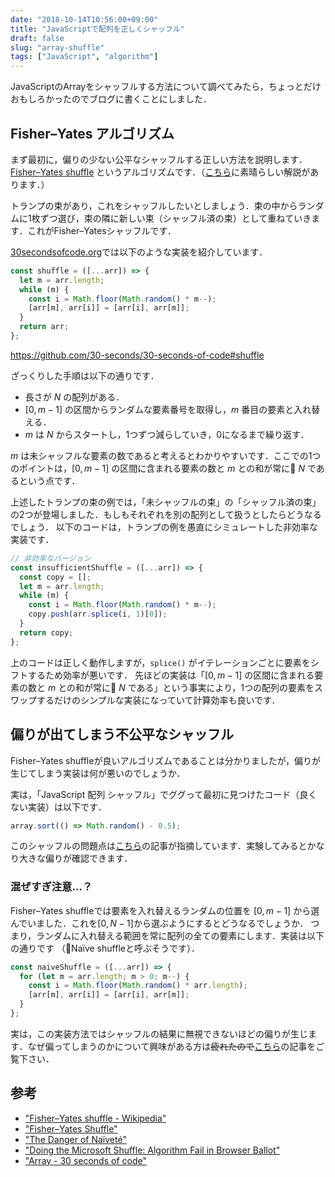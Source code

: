 ```yaml
---
date: "2018-10-14T10:56:00+09:00"
title: "JavaScriptで配列を正しくシャッフル"
draft: false
slug: "array-shuffle"
tags: ["JavaScript", "algorithm"]
---
```


JavaScriptのArrayをシャッフルする方法について調べてみたら，ちょっとだけおもしろかったのでブログに書くことにしました．

## Fisher–Yates アルゴリズム

まず最初に，偏りの少ない公平なシャッフルする正しい方法を説明します．[Fisher–Yates shuffle](https://en.wikipedia.org/wiki/Fisher%E2%80%93Yates_shuffle) というアルゴリズムです．（[こちら](https://bost.ocks.org/mike/shuffle/)に素晴らしい解説があります．）

トランプの束があり，これをシャッフルしたいとしましょう．束の中からランダムに1枚ずつ選び，束の隣に新しい束（シャッフル済の束）として重ねていきます．これがFisher–Yatesシャッフルです．

[30secondsofcode.org](https://30secondsofcode.org/)では以下のような実装を紹介しています．

```js
const shuffle = ([...arr]) => {
  let m = arr.length;
  while (m) {
    const i = Math.floor(Math.random() * m--);
    [arr[m], arr[i]] = [arr[i], arr[m]];
  }
  return arr;
};
```
https://github.com/30-seconds/30-seconds-of-code#shuffle

ざっくりした手順は以下の通りです．

- 長さが $N$ の配列がある．
- $[0, m-1]$ の区間からランダムな要素番号を取得し，$m$ 番目の要素と入れ替える．
- $m$ は $N$ からスタートし，1つずつ減らしていき，0になるまで繰り返す．

$m$ は未シャッフルな要素の数であると考えるとわかりやすいです．ここでの1つのポイントは，$[0, m-1]$ の区間に含まれる要素の数と $m$ との和が常に $N$ であるという点です．


上述したトランプの束の例では，「未シャッフルの束」の「シャッフル済の束」の2つが登場しました．もしもそれぞれを別の配列として扱うとしたらどうなるでしょう．
以下のコードは，トランプの例を愚直にシミュレートした非効率な実装です．

```js
// 非効率なバージョン
const insufficientShuffle = ([...arr]) => {
  const copy = [];
  let m = arr.length;
  while (m) {
    const i = Math.floor(Math.random() * m--);
    copy.push(arr.splice(i, 1)[0]);
  }
  return copy;
};
```

上のコードは正しく動作しますが，`splice()` がイテレーションごとに要素をシフトするため効率が悪いです．
先ほどの実装は「$[0, m-1]$ の区間に含まれる要素の数と $m$ との和が常に $N$ である」という事実により，1つの配列の要素をスワップするだけのシンプルな実装になっていて計算効率も良いです．

## 偏りが出てしまう不公平なシャッフル

Fisher–Yates shuffleが良いアルゴリズムであることは分かりましたが，偏りが生じてしまう実装は何が悪いのでしょうか．

実は，「JavaScript 配列 シャッフル」でググって最初に見つけたコード（良くない実装）は以下です．

```js
array.sort(() => Math.random() - 0.5);
```

このシャッフルの問題点は[こちら](http://www.robweir.com/blog/2010/02/microsoft-random-browser-ballot.html)の記事が指摘しています．実験してみるとかなり大きな偏りが確認できます．

### 混ぜすぎ注意...？

Fisher–Yates shuffleでは要素を入れ替えるランダムの位置を $[0, m-1]$ から選んでいました．これを$[0, N-1]$から選ぶようにするとどうなるでしょうか．
つまり，ランダムに入れ替える範囲を常に配列の全ての要素にします．実装は以下の通りです （Naïve shuffleと呼ぶそうです）．


```js
const naiveShuffle = ([...arr]) => {
  for (let m = arr.length; m > 0; m--) {
    const i = Math.floor(Math.random() * arr.length);
    [arr[m], arr[i]] = [arr[i], arr[m]];
  }
};
```

実は，この実装方法ではシャッフルの結果に無視できないほどの偏りが生じます．なぜ偏ってしまうのかについて興味がある方は~~疲れたので~~[こちら](https://blog.codinghorror.com/the-danger-of-naivete/)の記事をご覧下さい．


## 参考

- ["Fisher–Yates shuffle - Wikipedia"](https://en.wikipedia.org/wiki/Fisher%E2%80%93Yates_shuffle)
- ["Fisher–Yates Shuffle"](https://bost.ocks.org/mike/shuffle/)
- ["The Danger of Naïveté"](https://blog.codinghorror.com/the-danger-of-naivete/)
- ["Doing the Microsoft Shuffle: Algorithm Fail in Browser Ballot"](http://www.robweir.com/blog/2010/02/microsoft-random-browser-ballot.html)
- ["Array - 30 seconds of code"](https://30secondsofcode.org/)
